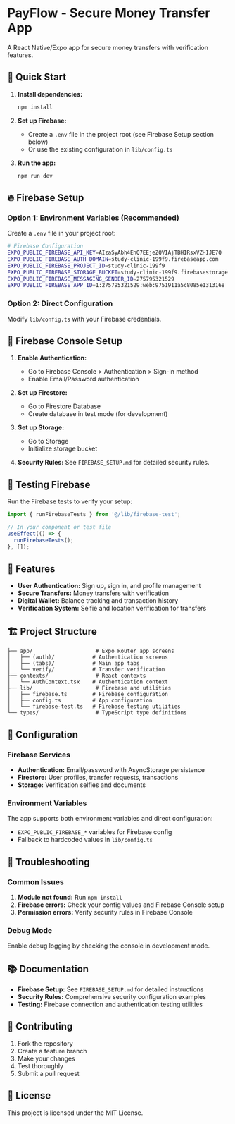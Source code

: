 # PayFlow - Secure Money Transfer App

A React Native/Expo app for secure money transfers with verification features.

## 🚀 Quick Start

1. **Install dependencies:**
   ```bash
   npm install
   ```

2. **Set up Firebase:**
   - Create a `.env` file in the project root (see Firebase Setup section below)
   - Or use the existing configuration in `lib/config.ts`

3. **Run the app:**
   ```bash
   npm run dev
   ```

## 🔥 Firebase Setup

### Option 1: Environment Variables (Recommended)
Create a `.env` file in your project root:

```bash
# Firebase Configuration
EXPO_PUBLIC_FIREBASE_API_KEY=AIzaSyAbh4EhQ7EEjeZQVIAjTBHIRsxVZHIJE7Q
EXPO_PUBLIC_FIREBASE_AUTH_DOMAIN=study-clinic-199f9.firebaseapp.com
EXPO_PUBLIC_FIREBASE_PROJECT_ID=study-clinic-199f9
EXPO_PUBLIC_FIREBASE_STORAGE_BUCKET=study-clinic-199f9.firebasestorage.app
EXPO_PUBLIC_FIREBASE_MESSAGING_SENDER_ID=275795321529
EXPO_PUBLIC_FIREBASE_APP_ID=1:275795321529:web:9751911a5c8085e1313168
```

### Option 2: Direct Configuration
Modify `lib/config.ts` with your Firebase credentials.

## 🔐 Firebase Console Setup

1. **Enable Authentication:**
   - Go to Firebase Console > Authentication > Sign-in method
   - Enable Email/Password authentication

2. **Set up Firestore:**
   - Go to Firestore Database
   - Create database in test mode (for development)

3. **Set up Storage:**
   - Go to Storage
   - Initialize storage bucket

4. **Security Rules:**
   See `FIREBASE_SETUP.md` for detailed security rules.

## 🧪 Testing Firebase

Run the Firebase tests to verify your setup:

```typescript
import { runFirebaseTests } from '@/lib/firebase-test';

// In your component or test file
useEffect(() => {
  runFirebaseTests();
}, []);
```

## 📱 Features

- **User Authentication:** Sign up, sign in, and profile management
- **Secure Transfers:** Money transfers with verification
- **Digital Wallet:** Balance tracking and transaction history
- **Verification System:** Selfie and location verification for transfers

## 🏗️ Project Structure

```
├── app/                    # Expo Router app screens
│   ├── (auth)/            # Authentication screens
│   ├── (tabs)/            # Main app tabs
│   └── verify/            # Transfer verification
├── contexts/               # React contexts
│   └── AuthContext.tsx    # Authentication context
├── lib/                    # Firebase and utilities
│   ├── firebase.ts        # Firebase configuration
│   ├── config.ts          # App configuration
│   └── firebase-test.ts   # Firebase testing utilities
└── types/                  # TypeScript type definitions
```

## 🔧 Configuration

### Firebase Services
- **Authentication:** Email/password with AsyncStorage persistence
- **Firestore:** User profiles, transfer requests, transactions
- **Storage:** Verification selfies and documents

### Environment Variables
The app supports both environment variables and direct configuration:
- `EXPO_PUBLIC_FIREBASE_*` variables for Firebase config
- Fallback to hardcoded values in `lib/config.ts`

## 🚨 Troubleshooting

### Common Issues
1. **Module not found:** Run `npm install`
2. **Firebase errors:** Check your config values and Firebase Console setup
3. **Permission errors:** Verify security rules in Firebase Console

### Debug Mode
Enable debug logging by checking the console in development mode.

## 📚 Documentation

- **Firebase Setup:** See `FIREBASE_SETUP.md` for detailed instructions
- **Security Rules:** Comprehensive security configuration examples
- **Testing:** Firebase connection and authentication testing utilities

## 🤝 Contributing

1. Fork the repository
2. Create a feature branch
3. Make your changes
4. Test thoroughly
5. Submit a pull request

## 📄 License

This project is licensed under the MIT License.

